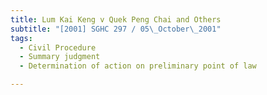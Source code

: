 ```yaml
---
title: Lum Kai Keng v Quek Peng Chai and Others
subtitle: "[2001] SGHC 297 / 05\_October\_2001"
tags:
  - Civil Procedure
  - Summary judgment
  - Determination of action on preliminary point of law

---
```


